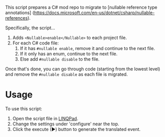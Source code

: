 This script prepares a C# mod repo to migrate to [nullable reference type annotations]
(https://docs.microsoft.com/en-us/dotnet/csharp/nullable-references).

Specifically, the script...
1. Adds `<Nullable>enable</Nullable>` to each project file.
2. For each C# code file:
   1. If it has `#nullable enable`, remove it and continue to the next file.
   2. If it only has an enum, continue to the next file.
   3. Else add `#nullable disable` to the file.

Once that's done, you can go through code (starting from the lowest level) and remove the
`#nullable disable` as each file is migrated.

# Usage
To use this script:

1. Open the script file in [LINQPad](https://www.linqpad.net).
2. Change the settings under 'configure' near the top.
3. Click the execute (▶) button to generate the translated event.
